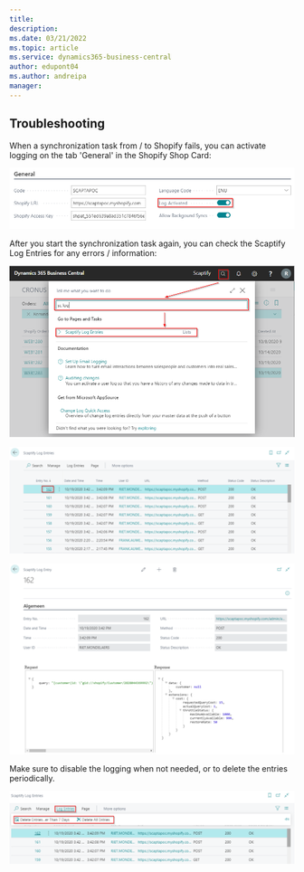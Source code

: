 ```yaml
---
title: 
description: 
ms.date: 03/21/2022
ms.topic: article
ms.service: dynamics365-business-central
author: edupont04
ms.author: andreipa
manager: 
---
```




## Troubleshooting

When a synchronization task from / to Shopify fails, you can activate logging on the tab 'General' in the Shopify Shop Card:

![](media/image119.png)

After you start the synchronization task again, you can check the Scaptify Log Entries for any errors / information:

![](media/image120.png)

![](media/image121.png)

![](media/image122.png)

Make sure to disable the logging when not needed, or to delete the entries periodically.

![](media/image123.png)

